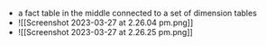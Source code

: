 
- a fact table in the middle connected to a set of dimension tables 
- ![[Screenshot 2023-03-27 at 2.26.04 pm.png]]
- ![[Screenshot 2023-03-27 at 2.26.25 pm.png]]